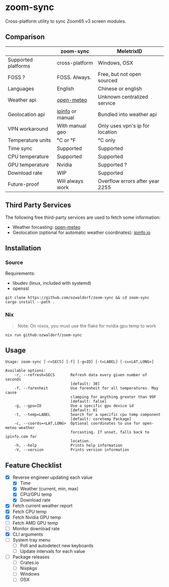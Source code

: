 # zoom-sync

Cross-platform utility to sync Zoom65 v3 screen modules.

## Comparison

|                     | zoom-sync        | MeletrixID                      |
| ------------------- | ---------------- | ------------------------------- |
| Supported platforms | cross-platform   | Windows, OSX                    |
| FOSS ?              | FOSS. Always.    | Free, but not open sourced      |
| Languages           | English          | Chinese or english              |
| Weather api         | [open-meteo](https://open-meteo.com) | Unknown centralized service |
| Geolocation api     | [ipinfo](https://ipinfo.io) or manual | Bundled into weather api |
| VPN workaround      | With manual geo  | Only uses vpn's ip for location |
| Temperature units   | °C or °F         | °C only                         |
| Time sync           | Supported        | Supported                       |
| CPU temperature     | Supported        | Supported                       |
| GPU temperature     | Nvidia           | Supported ?                     |
| Download rate       | WIP              | Supported                       |
| Future-proof        | Will always work | Overflow errors after year 2255 |

## Third Party Services

The following free third-party services are used to fetch some information:

- Weather forcasting: [open-meteo](https://open-meteo.com)
- Geolocation (optional for automatic weather coordinates): [ipinfo.io](https://ipinfo.io)

## Installation

### Source

Requirements:

- libudev (linux, included with systemd)
- openssl

```
git clone https://github.com/ozwaldorf/zoom-sync && cd zoom-sync
cargo install --path .
```

### Nix

> Note: On nixos, you must use the flake for nvidia gpu temp to work

```
nix run github:ozwaldorf/zoom-sync
```

## Usage

```
Usage: zoom-sync [-r=SECS] [-f] [-g=ID] [-t=LABEL] [-c=<LAT,LONG>]

Available options:
    -r, --refresh=SECS       Refresh data every given number of seconds
                             [default: 30]
    -f, --farenheit          Use farenheit for all temperatures. May cause
                             clamping for anything greater than 99F
                             [default: false]
    -g, --gpu=ID             Use a specific gpu device id
                             [default: 0]
    -t, --temp=LABEL         Search for a specific cpu temp component
                             [default: coretemp Package]
    -c, --coords=<LAT,LONG>  Optional coordinates to use for open-meteo weather
                             forcasting. If unset, falls back to ipinfo.com for
                             location.
    -h, --help               Prints help information
    -V, --version            Prints version information
```

## Feature Checklist

- [x] Reverse engineer updating each value
  - [x] Time
  - [x] Weather (current, min, max)
  - [x] CPU/GPU temp
  - [x] Download rate
- [x] Fetch current weather report
- [x] Fetch CPU temp
- [x] Fetch Nvidia GPU temp
- [ ] Fetch AMD GPU temp
- [ ] Monitor download rate
- [x] CLI arguments
- [ ] System tray menu
  - [ ] Poll and autodetect new keyboards
  - [ ] Update intervals for each value
- [ ] Package releases
  - [ ] Crates.io
  - [ ] Nixpkgs
  - [ ] Windows
  - [ ] OSX
